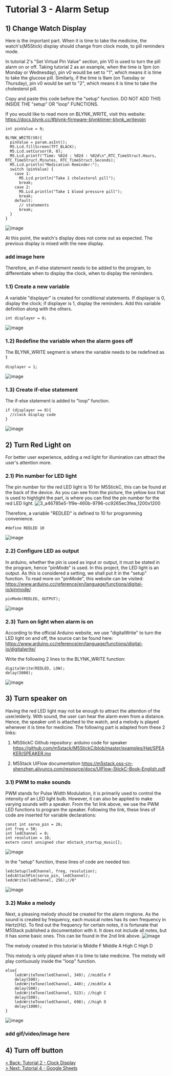 # Tutorial 3 - Alarm Setup

## 1) Change Watch Display
Here is the important part. When it is time to take the medicine, the watch's(M5Stick) display should change from clock mode, to pill reminders mode.

In tutorial 2's "Set Virtual Pin Value" section, pin V0 is used to turn the pill alarm on or off. Taking tutorial 2 as an example, when the time is 1pm (on Monday or Wednesday), pin v0 would be set to "1", which means it is time to take the glucose pill. Similarly, if the time is 9am (on Tuesday or Thursday), pin v0 would be set to "2", which means it is time to take the cholesterol pill.

Copy and paste this code before the "setup" function. DO NOT ADD THIS INSIDE THE "setup" OR "loop" FUNCTIONS.

If you would like to read more on BLYNK_WRITE, visit this website: https://docs.blynk.cc/#blynk-firmware-blynktimer-blynk_writevpin
```Arduino
int pinValue = 0;

BLYNK_WRITE(V0){
  pinValue = param.asInt();
  M5.Lcd.fillScreen(TFT_BLACK);
  M5.Lcd.setCursor(0, 0);
  M5.Lcd.printf("Time: %02d : %02d : %02d\n",RTC_TimeStruct.Hours, RTC_TimeStruct.Minutes, RTC_TimeStruct.Seconds);
  M5.Lcd.println("Medication Reminder:");
  switch (pinValue) {
    case 1:
      M5.Lcd.println("Take 1 cholestorol pill");
      break;
    case 2:
      M5.Lcd.println("Take 1 blood pressure pill");
      break;
    default:
      // statements
      break;
  }
}
```
![image](https://user-images.githubusercontent.com/80112384/128189739-e6834a10-54c3-4553-b4c9-a7510b167eff.png)

At this point, the watch's display does not come out as expected. The previous display is mixed with the new display.
### add image here

Therefore, an if-else statement needs to be added to the program, to differentiate when to display the clock, when to display the reminders.

### 1.1) Create a new variable
A variable "displayer" is created for conditional statements. If displayer is 0, display the clock; if displayer is 1, display the reminders. Add this variable definition along with the others.

```Arduino
int displayer = 0;
```
![image](https://user-images.githubusercontent.com/80112384/128211595-72ae93bb-54de-465a-9261-a849090ef5e6.png)

### 1.2) Redefine the variable when the alarm goes off
The BLYNK_WRITE segment is where the variable needs to be redefined as 1

```Arduino
displayer = 1;
```
![image](https://user-images.githubusercontent.com/80112384/128211892-97711cca-aab8-44e5-af51-bce581a6a959.png)

### 1.3) Create if-else statement
The if-else statement is added to "loop" function. 

```Arduino
if (displayer == 0){ 
  //clock display code
}
```
![image](https://user-images.githubusercontent.com/80112384/128212677-ef2dcd7e-2503-4c0b-97fc-27ec36071f82.png)


## 2) Turn Red Light on 
For better user experience, adding a red light for illumination can attract the user's attention more. 

### 2.1) Pin number for LED light
The pin number for the red LED light is 10 for M5StickC, this can be found at the back of the device. As you can see from the picture, the yellow box that is used to highlight the part, is where you can find the pin number for the red LED light.
![3_a46785e5-1f9e-460b-9796-cc9265ec3fea_1200x1200](https://user-images.githubusercontent.com/80112384/128193001-ff439fb0-4160-4d81-92ba-3cd5590ee9ab.jpg)

Therefore, a variable "REDLED" is defined to 10 for programming convenience.
```Arduino
#define REDLED 10
```
![image](https://user-images.githubusercontent.com/80112384/128205527-e25a600f-21a0-4c9a-8e5d-37cbccc633e6.png)


### 2.2) Configure LED as output
In arduino, whether the pin is used as input or output, it must be stated in the program, hence "pinMode" is used. In this project, the LED light is an output. As this is considered a setting, we shall put it in the "setup" function. To read more on "pinMode", this website can be visited:
https://www.arduino.cc/reference/en/language/functions/digital-io/pinmode/

```Arduino
pinMode(REDLED, OUTPUT);
```
![image](https://user-images.githubusercontent.com/80112384/128206124-0cd1859e-6517-4456-ad12-f7b855db490d.png)


### 2.3) Turn on light when alarm is on

According to the official Arduino website, we use "digitalWrite" to turn the LED light on and off, the source can be found here:
https://www.arduino.cc/reference/en/language/functions/digital-io/digitalwrite/

Write the following 2 lines to the BLYNK_WRITE function:

```Arduino
digitalWrite(REDLED, LOW);
delay(5000);
```
![image](https://user-images.githubusercontent.com/80112384/128208194-45a28512-d277-4217-91e1-30c77bab07ff.png)


## 3) Turn speaker on
Having the red LED light may not be enough to attract the attention of the user/elderly. With sound, the user can hear the alarm even from a distance. Hence, the speaker unit is attached to the watch, and a melody is played whenever it is time for medicine. The following part is adapted from these 2 links:

1) M5StickC Github repository: arduino code for speaker
https://github.com/m5stack/M5StickC/blob/master/examples/Hat/SPEAKER/SPEAKER.ino

2) M5Stack UIFlow documentation
https://m5stack.oss-cn-shenzhen.aliyuncs.com/resource/docs/UIFlow-StickC-Book-English.pdf


### 3.1) PWM to make sounds
PWM stands for Pulse Width Modulation, it is primarily used to control the intensity of an LED light bulb. However, it can also be applied to make varying sounds with a speaker. From the 1st link above, we use the PWM LED functions to program the speaker. Following the link, these lines of code are inserted for variable declarations:
```Arduino
const int servo_pin = 26;
int freq = 50;
int ledChannel = 0;
int resolution = 10;
extern const unsigned char m5stack_startup_music[];
```
![image](https://user-images.githubusercontent.com/80112384/128364353-3bc8b12d-72f6-4d69-a004-14d6c15abfd1.png)

In the "setup" function, these lines of code are needed too:
```Arduino
ledcSetup(ledChannel, freq, resolution);
ledcAttachPin(servo_pin, ledChannel);
ledcWrite(ledChannel, 256);//0°
```
![image](https://user-images.githubusercontent.com/80112384/128364759-47cecc41-799c-4332-9f28-a9181bb23ede.png)


### 3.2) Make a melody
Next, a pleasing melody should be created for the alarm ringtone. As the sound is created by frequency, each musical notes has its own frequency in Hertz(Hz). To find out the frequency for certain notes, it is fortunate that M5Stack published a documentation with it. It does not include all notes, but it has some basic ones. This can be found in the 2nd link above.
![image](https://user-images.githubusercontent.com/80112384/128365737-65990457-d75b-467b-8e0b-ff8c2d5e6c65.png)

The melody created in this tutorial is 
Middle F
Middle A
High C
High D

This melody is only played when it is time to take medicine. The melody will play contiuously inside the "loop" function.

```Arduino
else{
    ledcWriteTone(ledChannel, 349); //middle F
    delay(500);
    ledcWriteTone(ledChannel, 440); //middle A
    delay(500);
    ledcWriteTone(ledChannel, 523); //high C
    delay(500);
    ledcWriteTone(ledChannel, 698); //high D
    delay(1000);
}
```
![image](https://user-images.githubusercontent.com/80112384/128366687-2fb74453-a267-422f-a555-d26e13fbb2a1.png)

### add gif/video/image here

## 4) Turn off button


[< Back: Tutorial 2 - Clock Display](https://github.com/kempisabelmaddie/IoT_PolyU/blob/main/smartwatch/pill_alarm_program/Tutorial/Tutorial2.md)\
[> Next: Tutorial 4 - Google Sheets](https://github.com/kempisabelmaddie/IoT_PolyU/blob/main/smartwatch/pill_alarm_program/Tutorial/Tutorial4.md)
